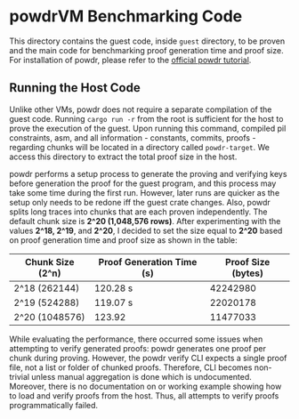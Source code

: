 # powdrVM Benchmarking Code

This directory contains the guest code, inside `guest` directory, to be proven and the main code for benchmarking proof generation time and proof size.
For installation of powdr, please refer to the [official powdr tutorial](https://docs.powdr.org/installation_sdk.html).

## Running the Host Code
Unlike other VMs, powdr does not require a separate compilation of the guest code. Running `cargo run -r` from the root is sufficient for 
the host to prove the execution of the guest. Upon running this command, compiled pil constraints, asm, and all information - constants, commits, 
proofs - regarding chunks will be located in a directory called `powdr-target`. We access this directory to extract the total proof size in the host.

powdr performs a setup process to generate the proving and verifying keys before generation the proof for the guest program, and
this process may take some time during the first run. However, later runs are quicker as the setup only needs to be redone iff 
the guest crate changes. Also, powdr splits long traces into chunks that are each proven independently. The default chunk size is **2^20 (1,048,576 
rows)**. After experimenting with the values **2^18, 2^19**, and **2^20**, I decided to set the size equal to **2^20** based on proof generation time and proof size as shown in the table:

| Chunk Size (2^n) | Proof Generation Time (s) | Proof Size (bytes) |
|------------------|----------------|-------------|      
| 2^18 (262144)    | 120.28 s      | 42242980 |
| 2^19 (524288)   |  119.07 s      | 22020178 |
| 2^20 (1048576) |  123.92         | 11477033 |


While evaluating the performance, there occurred some issues when attempting to verify generated proofs: powdr generates one proof per chunk during 
proving. However, the powdr verify CLI expects a single proof file, not a list or folder of chunked proofs. Therefore, CLI becomes non-trivial unless 
manual aggregation is done which is undocumented. Moreover, there is no documentation on or working example showing how to load and verify proofs from 
the host. Thus, all attempts to verify proofs programmatically failed.
